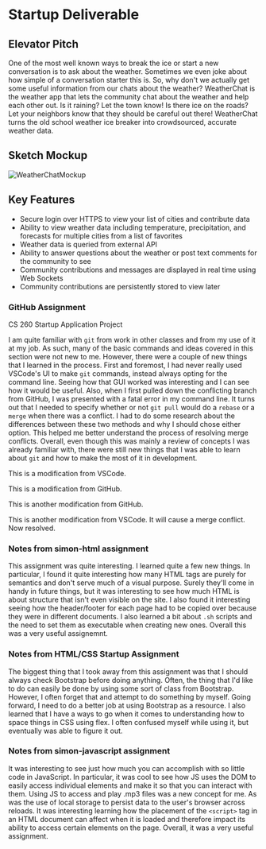 # Startup Deliverable

## Elevator Pitch

One of the most well known ways to break the ice or start a new conversation is to ask about the weather. Sometimes we even joke about how simple of a conversation starter this is. So, why don't we actually get some useful information from our chats about the weather? WeatherChat is the weather app that lets the community chat about the weather and help each other out. Is it raining? Let the town know! Is there ice on the roads? Let your neighbors know that they should be careful out there! WeatherChat turns the old school weather ice breaker into crowdsourced, accurate weather data.

## Sketch Mockup

![WeatherChatMockup](https://user-images.githubusercontent.com/63749412/214992274-933bfe57-b9cd-4fec-9e27-8cd51f109b43.jpeg)

## Key Features

- Secure login over HTTPS to view your list of cities and contribute data
- Ability to view weather data including temperature, precipitation, and forecasts for multiple cities from a list of favorites
- Weather data is queried from external API
- Ability to answer questions about the weather or post text comments for the community to see
- Community contributions and messages are displayed in real time using Web Sockets
- Community contributions are persistently stored to view later

### GitHub Assignment

CS 260 Startup Application Project

I am quite familiar with `git` from work in other classes and from my use of it at my job. As such, many of the basic commands and ideas covered in this section were not new to me. However, there were a couple of new things that I learned in the process. First and foremost, I had never really used VSCode's UI to make `git` commands, instead always opting for the command line. Seeing how that GUI worked was interesting and I can see how it would be useful. Also, when I first pulled down the conflicting branch from GitHub, I was presented with a fatal error in my command line. It turns out that I needed to specify whether or not `git pull` would do a `rebase` or a `merge` when there was a conflict. I had to do some research about the differences between these two methods and why I should chose either option. This helped me better understand the process of resolving merge conflicts. Overall, even though this was mainly a review of concepts I was already familiar with, there were still new things that I was able to learn about `git` and how to make the most of it in development.

This is a modification from VSCode.

This is a modification from GitHub.

This is another modification from GitHub.

This is another modification from VSCode. It will cause a merge conflict. Now resolved.

### Notes from simon-html assignment

This assignment was quite interesting. I learned quite a few new things. In particular, I found it quite interesting how many HTML tags are purely for semantics and don't serve much of a visual purpose. Surely they'll come in handy in future things, but it was interesting to see how much HTML is about structure that isn't even visible on the site. I also found it interesting seeing how the header/footer for each page had to be copied over because they were in different documents. I also learned a bit about `.sh` scripts and the need to set them as executable when creating new ones. Overall this was a very useful assignemnt.

### Notes from HTML/CSS Startup Assignment

The biggest thing that I took away from this assignment was that I should always check Bootstrap before doing anything. Often, the thing that I'd like to do can easily be done by using some sort of class from Bootstrap. However, I often forget that and attempt to do something by myself. Going forward, I need to do a better job at using Bootstrap as a resource. I also learned that I have a ways to go when it comes to understanding how to space things in CSS using flex. I often confused myself while using it, but eventually was able to figure it out.

### Notes from simon-javascript assignment

It was interesting to see just how much you can accomplish with so little code in JavaScript. In particular, it was cool to see how JS uses the DOM to easily access individual elements and make it so that you can interact with them. Using JS to access and play .mp3 files was a new concept for me. As was the use of local storage to persist data to the user's browser across reloads. It was interesting learning how the placement of the `<script>` tag in an HTML document can affect when it is loaded and therefore impact its ability to access certain elements on the page. Overall, it was a very useful assignment.
